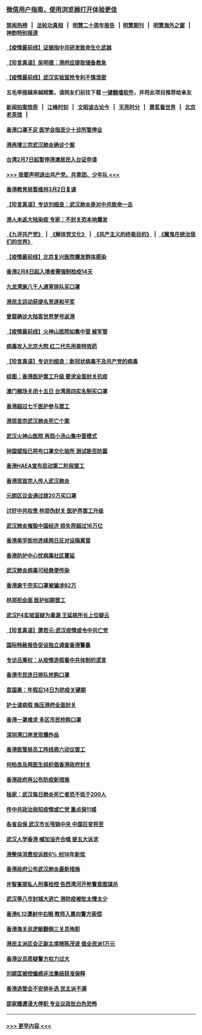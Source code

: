 ### [微信用户指南，使用浏览器打开体验更佳](https://github.com/gfw-breaker/banned-news1/blob/master/indexes/wechat-guide.md?t=0)
#### [禁闻热榜](热点新闻.md?t=0)  &nbsp;&nbsp;|&nbsp;&nbsp; [法轮功真相](https://github.com/gfw-breaker/truth/blob/master/README.md?t=0) &nbsp;&nbsp;|&nbsp;&nbsp; [明慧二十周年报告](https://github.com/gfw-breaker/mh-reports/blob/master/README.md?t=0) &nbsp;&nbsp;|&nbsp;&nbsp;[明慧期刊](https://github.com/gfw-breaker/mh-qikan) &nbsp;&nbsp;|&nbsp;&nbsp; [明慧海外之窗](https://github.com/gfw-breaker/mh-news/blob/master/README.md?t=0) &nbsp;&nbsp;|&nbsp;&nbsp; [神韵特别报道](https://github.com/gfw-breaker/mh-news/blob/master/shenyun.md?t=0)
#### [【疫情最前线】证据指中共研发致命生化武器](../pages/nsc415/n11853087.md?t=02090011) 
#### [【珍言真语】吴明德：港府应提取储备救急](../pages/nsc415/n11852734.md?t=02090011) 
#### [【疫情最前线】武汉实验室抢专利不慎泄密](../pages/nsc415/n11850310.md?t=02090011) 
#### 五毛举报越来越频繁，请网友们前往下载 [一键翻墙软件](https://github.com/gfw-breaker/ssr-accounts)，并将此项目推荐给亲友
#### [新闻拍案惊奇](https://github.com/gfw-breaker/banned-news1/blob/master/pages/link4.md) &nbsp;&nbsp;|&nbsp;&nbsp; [江峰时刻](https://github.com/gfw-breaker/banned-news1/blob/master/pages/link4.md) &nbsp;&nbsp;|&nbsp;&nbsp; [文昭谈古论今](https://github.com/gfw-breaker/banned-news1/blob/master/pages/link4.md) &nbsp;&nbsp;|&nbsp;&nbsp; [天亮时分](https://github.com/gfw-breaker/banned-news1/blob/master/pages/link4.md) &nbsp;&nbsp;|&nbsp;&nbsp; [萧茗看世界](https://github.com/gfw-breaker/banned-news1/blob/master/pages/link4.md) &nbsp;&nbsp;|&nbsp;&nbsp; [北京老茶馆](https://github.com/gfw-breaker/banned-news1/blob/master/pages/link4.md) &nbsp;&nbsp;|&nbsp;&nbsp; 
#### [香港口罩不足 医学会指至少十诊所暂停业](../pages/nsc415/n11850301.md?t=02090011) 
#### [港再增三宗武汉肺炎确诊个案](../pages/nsc415/n11850328.md?t=02090011) 
#### [台湾2月7日起暂停港澳居民入台证申请](../pages/nsc415/n11850304.md?t=02090011) 
#### [>>> 我要声明退出共产党、共青团、少年队 <<<](https://github.com/begood0513/goodnews/blob/master/quit/letter.md) 
#### [香港教育局暂维持3月2日复课](../pages/nsc415/n11850260.md?t=02090011) 
#### [【珍言真语】专访刘细良：武汉肺炎是对中共致命一击](../pages/nsc415/n11849934.md?t=02090011) 
#### [港人未返大陆染疫 专家：不封关恐本地爆发](../pages/nsc415/n11848021.md?t=02090011) 
#### [《九评共产党》](https://github.com/begood0513/9ping.md/blob/master/README.md) &nbsp;|&nbsp; [《解体党文化》](../../../../jtdwh.md/blob/master/README.md)  &nbsp;|&nbsp; [《共产主义的终极目的》](../../../../gczydzjmd.md/blob/master/README.md) &nbsp;|&nbsp; [《魔鬼在统治我们的世界》](../../../../mgztzwmdsj.md/blob/master/README.md) 
#### [【疫情最前线】北京复兴医院爆发群体感染](../pages/nsc415/n11847626.md?t=02090011) 
#### [香港2月8日起入境者需强制检疫14天](../pages/nsc415/n11847658.md?t=02090011) 
#### [九龙湾逾八千人通宵排队买口罩](../pages/nsc415/n11847647.md?t=02090011) 
#### [港民主运动获提名竞逐和平奖](../pages/nsc415/n11847633.md?t=02090011) 
#### [曾载确诊大陆客世界梦号返港](../pages/nsc415/n11847608.md?t=02090011) 
#### [【疫情最前线】火神山医院如集中营 被军管](../pages/nsc415/n11847524.md?t=02090011) 
#### [病毒攻入北京大院 红二代先用美特效药](../pages/nsc415/n11847427.md?t=02090011) 
#### [【珍言真语】专访刘细良：新冠状病毒不及共产党的病毒](../pages/nsc415/n11847164.md?t=02090011) 
#### [组图：香港医护罢工升级 要求全面封关抗疫](../pages/nsc415/n11844107.md?t=02090011) 
#### [澳门赌场关闭十五日 台湾周四实名制买口罩](../pages/nsc415/n11845083.md?t=02090011) 
#### [香港超过七千医护参与罢工](../pages/nsc415/n11845051.md?t=02090011) 
#### [港现首宗武汉肺炎死亡个案](../pages/nsc415/n11844998.md?t=02090011) 
#### [武汉火神山医院 再现小汤山集中营模式](../pages/nsc415/n11844763.md?t=02090011) 
#### [钟国斌指已将布口罩交化验所 测试能否防菌](../pages/nsc415/n11842783.md?t=02090011) 
#### [香港HAEA宣布启动第二阶段罢工](../pages/nsc415/n11842723.md?t=02090011) 
#### [香港现首宗人传人武汉肺炎](../pages/nsc415/n11842766.md?t=02090011) 
#### [元朗区议会通过拨20万买口罩](../pages/nsc415/n11842754.md?t=02090011) 
#### [讨好中共权贵 林郑伪封关 医护界罢工升级](../pages/nsc415/n11842359.md?t=02090011) 
#### [武汉肺炎摧毁中国经济 损失将超过16万亿](../pages/nsc415/n11839723.md?t=02090011) 
#### [香港美孚街坊连续两日反对设隔离营](../pages/nsc415/n11839962.md?t=02090011) 
#### [香港防护中心忧病毒社区蔓延](../pages/nsc415/n11839933.md?t=02090011) 
#### [武汉肺炎病毒可经粪便传染](../pages/nsc415/n11839939.md?t=02090011) 
#### [香港逾千宗买口罩被骗涉82万](../pages/nsc415/n11839914.md?t=02090011) 
#### [林郑拒会面 医护如期罢工](../pages/nsc415/n11839892.md?t=02090011) 
#### [武汉P4实验室疑为毒源 王延轶所长上位疑云](../pages/nsc415/n11835543.md?t=02090011) 
#### [【珍言真语】萧若元:武汉疫情或令中共亡党](../pages/nsc415/n11829394.md?t=02090011) 
#### [国际特赦报告促设独立调查香港警暴](../pages/nsc415/n11833845.md?t=02090011) 
#### [专访吕秉权：从疫情造假看中共体制的谎言](../pages/nsc415/n11833813.md?t=02090011) 
#### [香港市民连日排队抢购口罩](../pages/nsc415/n11833794.md?t=02090011) 
#### [袁国勇：年假后14日为防疫关键期](../pages/nsc415/n11831088.md?t=02090011) 
#### [护士请病假 施压港府全面封关](../pages/nsc415/n11831030.md?t=02090011) 
#### [香港一罩难求 多区市民抢购口罩](../pages/nsc415/n11831002.md?t=02090011) 
#### [深圳湾口岸发现爆炸品](../pages/nsc415/n11828802.md?t=02090011) 
#### [香港医管局员工阵线周六动议罢工](../pages/nsc415/n11828762.md?t=02090011) 
#### [何柏良及两医生组织倡香港政府封关](../pages/nsc415/n11828749.md?t=02090011) 
#### [香港政府再公布防疫新措施](../pages/nsc415/n11828716.md?t=02090011) 
#### [独家：武汉每日肺炎死亡者恐不低于200人](../pages/nsc415/n11828240.md?t=02090011) 
#### [传中共政治局知疫情或亡党 重点保11城](../pages/nsc415/n11828145.md?t=02090011) 
#### [各省自保 武汉市长甩锅中央 中国巨变将至](../pages/nsc415/n11828021.md?t=02090011) 
#### [武汉人学香港 喊加油齐合唱 提五大诉求](../pages/nsc415/n11827046.md?t=02090011) 
#### [港整体消费投诉跌6% 创18年新低](../pages/nsc415/n11817280.md?t=02090011) 
#### [香港政府公布武汉肺炎最新措施](../pages/nsc415/n11817152.md?t=02090011) 
#### [许智峯提私人刑事检控 告西湾河开枪警意图谋杀](../pages/nsc415/n11817132.md?t=02090011) 
#### [武汉等八市封城大逃亡 港防疫被批太慢太少](../pages/nsc415/n11817058.md?t=02090011) 
#### [香港6.12遭射中右眼 教师入禀向警方索偿](../pages/nsc415/n11814678.md?t=02090011) 
#### [香港海关巡逻艇翻侧三关员殉职](../pages/nsc415/n11814604.md?t=02090011) 
#### [港民主派区会正副主席晤陈茂波 倡全民派1万元](../pages/nsc415/n11814582.md?t=02090011) 
#### [香港议员质疑警方权力过大](../pages/nsc415/n11814560.md?t=02090011) 
#### [刘颕匡被控煽惑非法集结获准保释](../pages/nsc415/n11811727.md?t=02090011) 
#### [香港选管会不安排补选 民主派不满](../pages/nsc415/n11811691.md?t=02090011) 
#### [邵家臻遭浸大停职 专业议政批白色恐怖](../pages/nsc415/n11811670.md?t=02090011) 

----
#### [ >>> 更早内容 <<< ](../indexes/nsc415-earlier.md)

